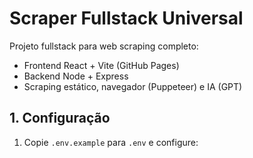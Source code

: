 # Scraper Fullstack Universal

Projeto fullstack para web scraping completo:
- Frontend React + Vite (GitHub Pages)
- Backend Node + Express
- Scraping estático, navegador (Puppeteer) e IA (GPT)

## 1. Configuração

1. Copie `.env.example` para `.env` e configure: